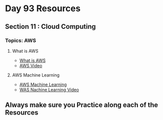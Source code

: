 # Day 93 Resources 

## Section 11 : Cloud Computing

### Topics: AWS

1. What is AWS
    * [What is AWS](https://www.simplilearn.com/tutorials/aws-tutorial/what-is-aws)
    * [AWS Video](https://www.youtube.com/watch?v=wWeyzYzd17o)

2. AWS Machine Learning
    * [AWS Machine Learning](https://aws.amazon.com/machine-learning/learn/)
    * [WAS Nachine Learning Video](https://www.youtube.com/watch?v=R0vC31OXt-g)


## Always make sure you Practice along each of the Resources  


